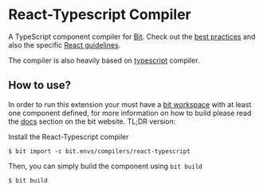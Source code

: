 # React-Typescript Compiler

A TypeScript component compiler for [Bit](https://github.com/teambit/bit). 
Check out the [best practices](https://docs.bit.dev/docs/best-practices) and also the specific [React guidelines](https://docs.bit.dev/docs/react-guidelines).

The compiler is also heavily based on [typescript](https://github.com/teambit/envs/blob/master/packages/ts-compiler/README.md) compiler.

## How to use?

In order to run this extension your must have a [bit workspace](https://docs.bit.dev/docs/concepts#bit-workspace) with at least one component defined, for more information on how to build please read the [docs](https://docs.bit.dev/docs/building-components) section on the bit website. TL;DR version:

Install the React-Typescript compiler

```
$ bit import -c bit.envs/compilers/react-typescript
```

Then, you can simply build the component using `bit build`

```
$ bit build
```

